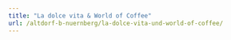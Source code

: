 ```yaml
---
title: "La dolce vita & World of Coffee"
url: /altdorf-b-nuernberg/la-dolce-vita-und-world-of-coffee/
---
```

